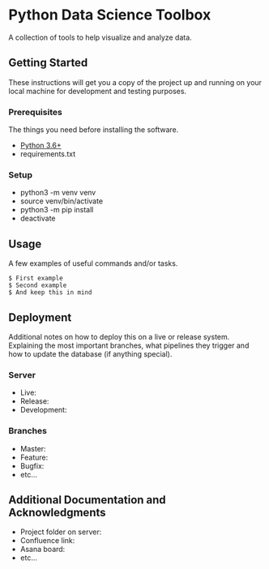 # Python Data Science Toolbox

A collection of tools to help visualize and analyze data.

## Getting Started

These instructions will get you a copy of the project up and running on your local machine for development and testing purposes.

### Prerequisites

The things you need before installing the software.

* [Python 3.6+](https://www.python.org/downloads/)
* requirements.txt

### Setup

* python3 -m venv venv
* source venv/bin/activate
* python3 -m pip install <package name>
* deactivate

## Usage

A few examples of useful commands and/or tasks.

```
$ First example
$ Second example
$ And keep this in mind
```

## Deployment

Additional notes on how to deploy this on a live or release system. Explaining the most important branches, what pipelines they trigger and how to update the database (if anything special).

### Server

* Live:
* Release:
* Development:

### Branches

* Master:
* Feature:
* Bugfix:
* etc...

## Additional Documentation and Acknowledgments

* Project folder on server:
* Confluence link:
* Asana board:
* etc...
